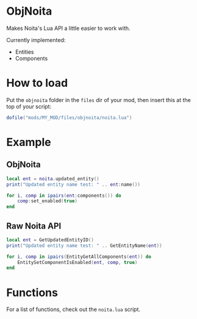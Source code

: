 ObjNoita
===

Makes Noita's Lua API a little easier to work with.

Currently implemented:
* Entities
* Components

How to load
===

Put the `objnoita` folder in the `files` dir of your mod, then insert this at the top of your script:

```lua
dofile("mods/MY_MOD/files/objnoita/noita.lua")
```

Example
===

## ObjNoita

```lua
local ent = noita.updated_entity()
print("Updated entity name test: " .. ent:name())

for i, comp in ipairs(ent:components()) do
    comp:set_enabled(true)
end
```

## Raw Noita API
```lua
local ent = GetUpdatedEntityID()
print("Updated entity name test: " .. GetEntityName(ent))

for i, comp in ipairs(EntityGetAllComponents(ent)) do
    EntitySetComponentIsEnabled(ent, comp, true)
end
```

Functions
===
For a list of functions, check out the `noita.lua` script.
